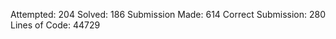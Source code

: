 Attempted: 204 
Solved: 186 
Submission Made: 614 
Correct Submission: 280 
Lines of Code: 44729 


